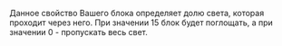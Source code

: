 Данное свойство Вашего блока определяет долю света, которая проходит через него. При значении 15 блок будет поглощать, а при значении 0 - пропускать весь свет.
